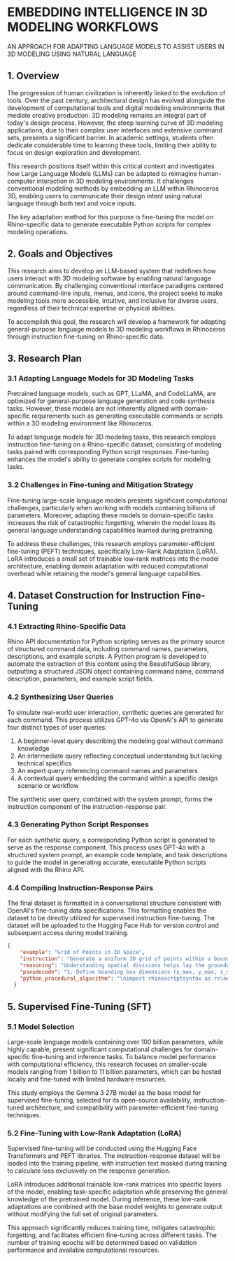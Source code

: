 # EMBEDDING INTELLIGENCE IN 3D MODELING WORKFLOWS
 AN APPROACH FOR ADAPTING LANGUAGE MODELS TO ASSIST USERS IN 3D MODELING USING NATURAL LANGUAGE 

## 1. Overview

The progression of human civilization is inherently linked to the evolution of tools. Over the past century, architectural design has evolved alongside the development of computational tools and digital modeling environments that mediate creative production. 3D modeling remains an integral part of today's design process. However, the steep learning curve of 3D modeling applications, due to their complex user interfaces and extensive command sets, presents a significant barrier. In academic settings, students often dedicate considerable time to learning these tools, limiting their ability to focus on design exploration and development.

This research positions itself within this critical context and investigates how Large Language Models (LLMs) can be adapted to reimagine human-computer interaction in 3D modeling environments. It challenges conventional modeling methods by embedding an LLM within Rhinoceros 3D, enabling users to communicate their design intent using natural language through both text and voice inputs.

The key adaptation method for this purpose is fine-tuning the model on Rhino-specific data to generate executable Python scripts for complex modeling operations.

## 2. Goals and Objectives

This research aims to develop an LLM-based system that redefines how users interact with 3D modeling software by enabling natural language communication. By challenging conventional interface paradigms centered around command-line inputs, menus, and icons, the project seeks to make modeling tools more accessible, intuitive, and inclusive for diverse users, regardless of their technical expertise or physical abilities.

To accomplish this goal, the research will develop a framework for adapting general-purpose language models to 3D modeling workflows in Rhinoceros through instruction fine-tuning on Rhino-specific data.

## 3. Research Plan

### 3.1 Adapting Language Models for 3D Modeling Tasks

Pretrained language models, such as GPT, LLaMA, and CodeLLaMA, are optimized for general-purpose language generation and code synthesis tasks. However, these models are not inherently aligned with domain-specific requirements such as generating executable commands or scripts within a 3D modeling environment like Rhinoceros.

To adapt language models for 3D modeling tasks, this research employs instruction fine-tuning on a Rhino-specific dataset, consisting of modeling tasks paired with corresponding Python script responses. Fine-tuning enhances the model's ability to generate complex scripts for modeling tasks.

### 3.2 Challenges in Fine-tuning and Mitigation Strategy

Fine-tuning large-scale language models presents significant computational challenges, particularly when working with models containing billions of parameters. Moreover, adapting these models to domain-specific tasks increases the risk of catastrophic forgetting, wherein the model loses its general language understanding capabilities learned during pretraining.

To address these challenges, this research employs parameter-efficient fine-tuning (PEFT) techniques, specifically Low-Rank Adaptation (LoRA). LoRA introduces a small set of trainable low-rank matrices into the model architecture, enabling domain adaptation with reduced computational overhead while retaining the model's general language capabilities.

## 4. Dataset Construction for Instruction Fine-Tuning

### 4.1 Extracting Rhino-Specific Data

Rhino API documentation for Python scripting serves as the primary source of structured command data, including command names, parameters, descriptions, and example scripts. A Python program is developed to automate the extraction of this content using the BeautifulSoup library, outputting a structured JSON object containing command name, command description, parameters, and example script fields.

### 4.2 Synthesizing User Queries

To simulate real-world user interaction, synthetic queries are generated for each command. This process utilizes GPT-4o via OpenAI's API to generate four distinct types of user queries:

1. A beginner-level query describing the modeling goal without command knowledge
2. An intermediate query reflecting conceptual understanding but lacking technical specifics
3. An expert query referencing command names and parameters
4. A contextual query embedding the command within a specific design scenario or workflow

The synthetic user query, combined with the system prompt, forms the instruction component of the instruction-response pair.

### 4.3 Generating Python Script Responses

For each synthetic query, a corresponding Python script is generated to serve as the response component. This process uses GPT-4o with a structured system prompt, an example code template, and task descriptions to guide the model in generating accurate, executable Python scripts aligned with the Rhino API.

### 4.4 Compiling Instruction-Response Pairs

The final dataset is formatted in a conversational structure consistent with OpenAI's fine-tuning data specifications. This formatting enables the dataset to be directly utilized for supervised instruction fine-tuning. The dataset will be uploaded to the Hugging Face Hub for version control and subsequent access during model training.

```json
{
    "example": "Grid of Points in 3D Space",
    "instruction": "Generate a uniform 3D grid of points within a bounding box.",
    "reasoning": "Understanding spatial divisions helps lay the groundwork for any parametric modeling process.",
    "pseudocode": "1. Define bounding box dimensions (x_max, y_max, z_max).\n2. Set spacing interval (dx, dy, dz).\n3. For x in range(0, x_max, dx):\n  For y in range(0, y_max, dy):\n    For z in range(0, z_max, dz):\n      Place point at (x, y, z).",
    "python_procedural_algorithm": "\nimport rhinoscriptsyntax as rs\n# Request bounding box dimensions and spacing from user\nx_max = rs.GetReal('Enter bounding box X size')\ny_max = rs.GetReal('Enter bounding box Y size')\nz_max = rs.GetReal('Enter bounding box Z size')\ndx = rs.GetReal('Enter X spacing')\ndy = rs.GetReal('Enter Y spacing')\ndz = rs.GetReal('Enter Z spacing')\n# Use nested loops to iterate through the bounding box and add points\nx = 0.0\nwhile x <= x_max:\n    y = 0.0\n    while y <= y_max:\n        z = 0.0\n        while z <= z_max:\n            rs.AddPoint((x, y, z))  # Add a point at each grid location\n            z += dz\n        y += dy\n    x += dx\n"
  }
```

## 5. Supervised Fine-Tuning (SFT)

### 5.1 Model Selection

Large-scale language models containing over 100 billion parameters, while highly capable, present significant computational challenges for domain-specific fine-tuning and inference tasks. To balance model performance with computational efficiency, this research focuses on smaller-scale models ranging from 1 billion to 11 billion parameters, which can be hosted locally and fine-tuned with limited hardware resources.

This study employs the Gemma 3 27B model as the base model for supervised fine-tuning, selected for its open-source availability, instruction-tuned architecture, and compatibility with parameter-efficient fine-tuning techniques.

### 5.2 Fine-Tuning with Low-Rank Adaptation (LoRA)

Supervised fine-tuning will be conducted using the Hugging Face Transformers and PEFT libraries. The instruction-response dataset will be loaded into the training pipeline, with instruction text masked during training to calculate loss exclusively on the response generation.

LoRA introduces additional trainable low-rank matrices into specific layers of the model, enabling task-specific adaptation while preserving the general knowledge of the pretrained model. During inference, these low-rank adaptations are combined with the base model weights to generate output without modifying the full set of original parameters.

This approach significantly reduces training time, mitigates catastrophic forgetting, and facilitates efficient fine-tuning across different tasks. The number of training epochs will be determined based on validation performance and available computational resources.

